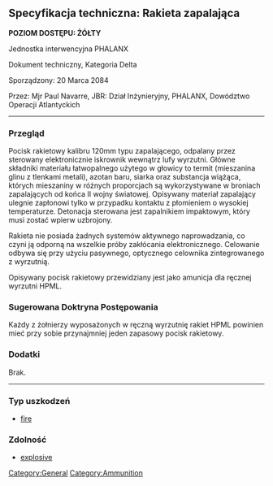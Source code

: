 ## Specyfikacja techniczna: Rakieta zapalająca

**POZIOM DOSTĘPU: ŻÓŁTY**

Jednostka interwencyjna PHALANX

Dokument techniczny, Kategoria Delta

Sporządzony: 20 Marca 2084

Przez: Mjr Paul Navarre, JBR: Dział Inżynieryjny, PHALANX, Dowództwo
Operacji Atlantyckich

------------------------------------------------------------------------

### Przegląd

Pocisk rakietowy kalibru 120mm typu zapalającego, odpalany przez
sterowany elektronicznie iskrownik wewnątrz lufy wyrzutni. Główne
składniki materiału łatwopalnego użytego w głowicy to termit (mieszanina
glinu z tlenkami metali), azotan baru, siarka oraz substancja wiążąca,
których mieszaniny w różnych proporcjach są wykorzystywane w broniach
zapalających od końca II wojny światowej. Opisywany materiał zapalający
ulegnie zapłonowi tylko w przypadku kontaktu z płomieniem o wysokiej
temperaturze. Detonacja sterowana jest zapalnikiem impaktowym, który
musi zostać wpierw uzbrojony.

Rakieta nie posiada żadnych systemów aktywnego naprowadzania, co czyni
ją odporną na wszelkie próby zakłócania elektronicznego. Celowanie
odbywa się przy użyciu pasywnego, optycznego celownika zintegrowanego z
wyrzutnią.

Opisywany pocisk rakietowy przewidziany jest jako amunicja dla ręcznej
wyrzutni HPML.

### Sugerowana Doktryna Postępowania

Każdy z żołnierzy wyposażonych w ręczną wyrzutnię rakiet HPML powinien
mieć przy sobie przynajmniej jeden zapasowy pocisk rakietowy.

### Dodatki

Brak.

------------------------------------------------------------------------

### Typ uszkodzeń

- [fire](Damage/fire "wikilink")

### Zdolność

- [explosive](Skills/explosive "wikilink")

[Category:General](Category:General "wikilink")
[Category:Ammunition](Category:Ammunition "wikilink")